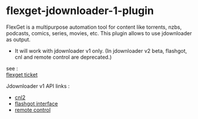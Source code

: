 # flexget-jdownloader-1-plugin 

FlexGet is a multipurpose automation tool for content like torrents, nzbs, podcasts, comics, series, movies, etc.
This plugin allows to use jdownloader as output.

*  It will work with jdownloader v1 only. (In jdownloader v2 beta, flashgot, cnl and remote control are deprecated.)

see :  
[flexget ticket](http://flexget.com/ticket/1435)

Jdownloader v1 API links :  
*  [cnl2](http://jdownloader.org/knowledge/wiki/glossary/cnl2)  
*  [flashgot interface](https://support.jdownloader.org/index.php?/Knowledgebase/Article/View/25/0/flashgot-interface)  
*  [remote control](http://jdownloader.org/knowledge/wiki/addons/list/remotecontrol)  
